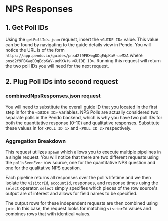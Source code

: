 # NPS Responses

## 1. Get Poll IDs

Using the `getPollIds.json` request, insert the `<GUIDE ID>` value. This value can be found by navigating to the guide details view in Pendo. You will notice the URL is of the form `https://app.pendo.io/guides/pnsd2f9FBXwgDDqEdpKaV-ueMXA` where `pnsd2f9FBXwgDDqEdpKaV-ueMXA` is `<GUIDE ID>`. Running this request will return the two poll IDs you will need for the next request.

## 2. Plug Poll IDs into second request

### combinedNpsResponses.json request
You will need to substitute the overall guide ID that you located in the first step in for the `<GUIDE ID>` variables. NPS Polls are actually considered two separate polls in the Pendo backend, which is why you have two poll IDs for both the quantitative response (0-10) and qualitative responses. Substitute these values in for `<POLL ID 1>` and `<POLL ID 2>` respectively.

### Aggregation Breakdown

This request utilizes `spawn` which allows you to execute multiple pipelines in a single request. You will notice that there are two different requests using the `pollsSeenEver` row source, one for the quantitative NPS question and one for the qualitative NPS question. 

Each pipeline returns all responses over the poll's lifetime and we then isolate the `visitorId`, `accountId`, responses, and response times using the `select` operator. `select` simply specifies which pieces of the row source's output are of interest and allows for field names to be specified. 

The output rows for these independent requests are then combined using `join`. In this case, the request looks for matching `visitorId` values and combines rows that with identical values.

